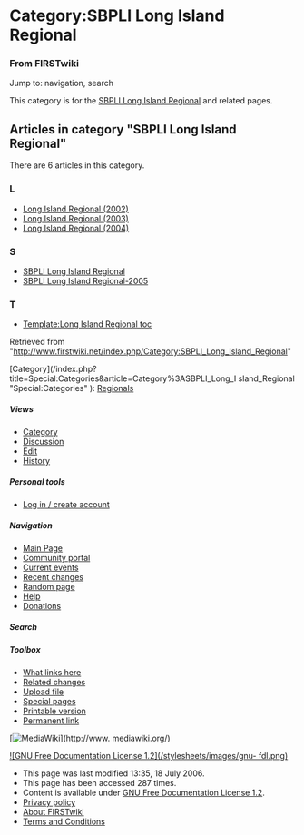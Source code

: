 # Category:SBPLI Long Island Regional

### From FIRSTwiki

Jump to: navigation, search

This category is for the [SBPLI Long Island
Regional](/index.php/SBPLI_Long_Island_Regional "SBPLI Long Island Regional" )
and related pages.

  

## Articles in category "SBPLI Long Island Regional"

There are 6 articles in this category.

### L

  * [Long Island Regional (2002)](/index.php/Long_Island_Regional_%282002%29 "Long Island Regional \(2002\)" )
  * [Long Island Regional (2003)](/index.php/Long_Island_Regional_%282003%29 "Long Island Regional \(2003\)" )
  * [Long Island Regional (2004)](/index.php/Long_Island_Regional_%282004%29 "Long Island Regional \(2004\)" )

### S

  * [SBPLI Long Island Regional](/index.php/SBPLI_Long_Island_Regional "SBPLI Long Island Regional" )
  * [SBPLI Long Island Regional-2005](/index.php/SBPLI_Long_Island_Regional-2005 "SBPLI Long Island Regional-2005" )

### T

  * [Template:Long Island Regional toc](/index.php/Template:Long_Island_Regional_toc "Template:Long Island Regional toc" )

Retrieved from
"<http://www.firstwiki.net/index.php/Category:SBPLI_Long_Island_Regional>"

[Category](/index.php?title=Special:Categories&article=Category%3ASBPLI_Long_I
sland_Regional "Special:Categories" ):
[Regionals](/index.php/Category:Regionals "Category:Regionals" )

##### Views

  * [Category](/index.php/Category:SBPLI_Long_Island_Regional)
  * [Discussion](/index.php?title=Category_talk:SBPLI_Long_Island_Regional&action=edit)
  * [Edit](/index.php?title=Category:SBPLI_Long_Island_Regional&action=edit)
  * [History](/index.php?title=Category:SBPLI_Long_Island_Regional&action=history)

##### Personal tools

  * [Log in / create account](/index.php?title=Special:Userlogin&returnto=Category:SBPLI_Long_Island_Regional)

[](/index.php/Main_Page "Main Page" )

##### Navigation

  * [Main Page](/index.php/Main_Page)
  * [Community portal](/index.php/FIRSTwiki:Community_portal)
  * [Current events](/index.php/Current_events)
  * [Recent changes](/index.php/Special:Recentchanges)
  * [Random page](/index.php/Special:Random)
  * [Help](/index.php/Help:Contents)
  * [Donations](/index.php/FIRSTwiki:Site_support)

##### Search



##### Toolbox

  * [What links here](/index.php/Special:Whatlinkshere/Category:SBPLI_Long_Island_Regional)
  * [Related changes](/index.php/Special:Recentchangeslinked/Category:SBPLI_Long_Island_Regional)
  * [Upload file](/index.php/Special:Upload)
  * [Special pages](/index.php/Special:Specialpages)
  * [Printable version](/index.php?title=Category:SBPLI_Long_Island_Regional&printable=yes)
  * [Permanent link](/index.php?title=Category:SBPLI_Long_Island_Regional&oldid=49095)

[![MediaWiki](/skins/common/images/poweredby_mediawiki_88x31.png)](http://www.
mediawiki.org/)

[![GNU Free Documentation License 1.2](/stylesheets/images/gnu-
fdl.png)](http://www.gnu.org/copyleft/fdl.html)

  * This page was last modified 13:35, 18 July 2006.
  * This page has been accessed 287 times.
  * Content is available under [GNU Free Documentation License 1.2](http://www.gnu.org/copyleft/fdl.html "http://www.gnu.org/copyleft/fdl.html" ).
  * [Privacy policy](/index.php/FIRSTwiki:Privacy_policy "FIRSTwiki:Privacy policy" )
  * [About FIRSTwiki](/index.php/FIRSTwiki:About "FIRSTwiki:About" )
  * [Terms and Conditions](/index.php/FIRSTwiki:Terms_and_conditions "FIRSTwiki:Terms and conditions" )

